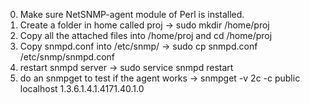 0. Make sure NetSNMP-agent module of Perl is installed.
1. Create a folder in home called proj -> sudo  mkdir /home/proj
2. Copy all the attached files into /home/proj and cd /home/proj
3. Copy snmpd.conf into /etc/snmp/ -> sudo cp snmpd.conf /etc/snmp/snmpd.conf
4. restart snmpd server -> sudo service snmpd restart
5. do an snmpget to test if the agent works -> snmpget -v 2c -c public localhost 1.3.6.1.4.1.4171.40.1.0
